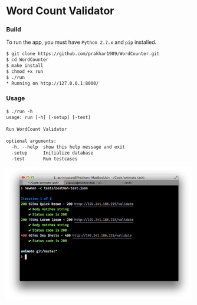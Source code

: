 Word Count Validator
===

### Build
To run the app, you must have `Python 2.7.x` and `pip` installed.

```shell
$ git clone https://github.com/prakhar1989/WordCounter.git
$ cd WordCounter
$ make install
$ chmod +x run
$ ./run
* Running on http://127.0.0.1:8000/
```

### Usage
```shell
$ ./run -h
usage: run [-h] [-setup] [-test]

Run WordCount Validator

optional arguments:
  -h, --help  show this help message and exit
  -setup      Initialize database
  -test       Run testcases
```

![image](newman_results.png)
